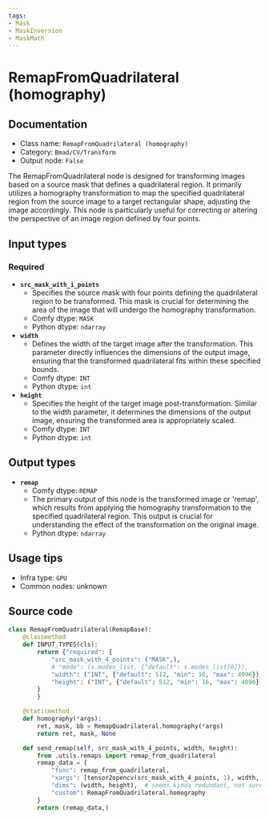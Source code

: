 ```yaml
---
tags:
- Mask
- MaskInversion
- MaskMath
---
```


# RemapFromQuadrilateral (homography)
## Documentation
- Class name: `RemapFromQuadrilateral (homography)`
- Category: `Bmad/CV/Transform`
- Output node: `False`

The RemapFromQuadrilateral node is designed for transforming images based on a source mask that defines a quadrilateral region. It primarily utilizes a homography transformation to map the specified quadrilateral region from the source image to a target rectangular shape, adjusting the image accordingly. This node is particularly useful for correcting or altering the perspective of an image region defined by four points.
## Input types
### Required
- **`src_mask_with_i_points`**
    - Specifies the source mask with four points defining the quadrilateral region to be transformed. This mask is crucial for determining the area of the image that will undergo the homography transformation.
    - Comfy dtype: `MASK`
    - Python dtype: `ndarray`
- **`width`**
    - Defines the width of the target image after the transformation. This parameter directly influences the dimensions of the output image, ensuring that the transformed quadrilateral fits within these specified bounds.
    - Comfy dtype: `INT`
    - Python dtype: `int`
- **`height`**
    - Specifies the height of the target image post-transformation. Similar to the width parameter, it determines the dimensions of the output image, ensuring the transformed area is appropriately scaled.
    - Comfy dtype: `INT`
    - Python dtype: `int`
## Output types
- **`remap`**
    - Comfy dtype: `REMAP`
    - The primary output of this node is the transformed image or 'remap', which results from applying the homography transformation to the specified quadrilateral region. This output is crucial for understanding the effect of the transformation on the original image.
    - Python dtype: `ndarray`
## Usage tips
- Infra type: `GPU`
- Common nodes: unknown


## Source code
```python
class RemapFromQuadrilateral(RemapBase):
    @classmethod
    def INPUT_TYPES(cls):
        return {"required": {
            "src_mask_with_4_points": ("MASK",),
            # "mode": (s.modes_list, {"default": s.modes_list[0]}),
            "width": ("INT", {"default": 512, "min": 16, "max": 4096}),
            "height": ("INT", {"default": 512, "min": 16, "max": 4096}),
        }
        }

    @staticmethod
    def homography(*args):
        ret, mask, bb = RemapQuadrilateral.homography(*args)
        return ret, mask, None

    def send_remap(self, src_mask_with_4_points, width, height):
        from .utils.remaps import remap_from_quadrilateral
        remap_data = {
            "func": remap_from_quadrilateral,
            "xargs": [tensor2opencv(src_mask_with_4_points, 1), width, height],
            "dims": (width, height),  # seems kinda redundant, not sure if should refactor
            "custom": RemapFromQuadrilateral.homography
        }
        return (remap_data,)

```
